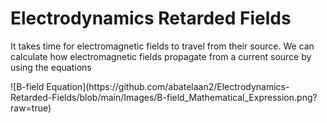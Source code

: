# Electrodynamics Retarded Fields
<p>It takes time for electromagnetic fields to travel from their source.  We can calculate how electromagnetic fields propagate from a current source by using the equations </p>
![B-field Equation](https://github.com/abatelaan2/Electrodynamics-Retarded-Fields/blob/main/Images/B-field_Mathematical_Expression.png?raw=true)


